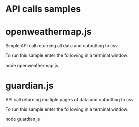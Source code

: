 # API calls samples

# openweathermap.js

Simple API call returning all data and outputting to csv

To run this sample enter the following in a terminal window:

node openweathermap.js

# guardian.js

API call returning multiple pages of data and outputting to csv

To run this sample enter the following in a terminal window:

node guardian.js


